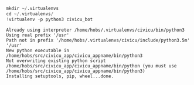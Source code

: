 

```python
mkdir ~/.virtualenvs
cd ~/.virtualenvs/
!virtualenv -p python3 civicu_bot

```

    Already using interpreter /home/hobs/.virtualenvs/civicu/bin/python3
    Using real prefix '/usr'
    Path not in prefix '/home/hobs/.virtualenvs/civicu/include/python3.5m' '/usr'
    New python executable in /home/hobs/src/civicu_app/civicu_appname/bin/python3
    Not overwriting existing python script /home/hobs/src/civicu_app/civicu_appname/bin/python (you must use /home/hobs/src/civicu_app/civicu_appname/bin/python3)
    Installing setuptools, pip, wheel...done.



```python

```
